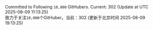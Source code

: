 Committed to Following `10,000` GitHubers. Current: <!-- FOLLOWING_COUNT -->302<!-- FOLLOWING_COUNT --> (Update at UTC <!-- LAST_UPDATED -->2025-08-09 11:13:25<!-- LAST_UPDATED -->)<br>
致力于关注`10,000`个GitHuber。当前：<!-- FOLLOWING_COUNT -->302<!-- FOLLOWING_COUNT --> (更新于北京时间 <!-- LAST_UPDATED_CST -->2025-08-09 19:13:25<!-- LAST_UPDATED_CST -->)
